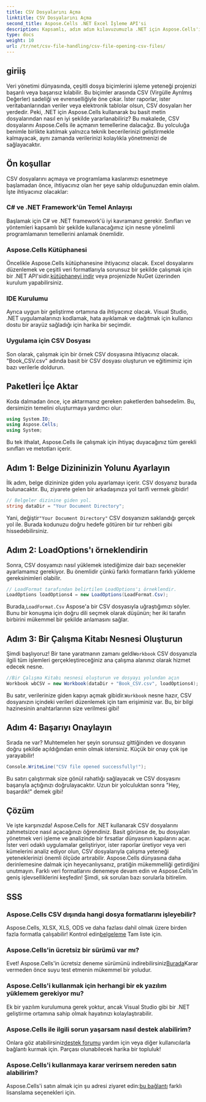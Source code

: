 ```yaml
---
title: CSV Dosyalarını Açma
linktitle: CSV Dosyalarını Açma
second_title: Aspose.Cells .NET Excel İşleme API'si
description: Kapsamlı, adım adım kılavuzumuzla .NET için Aspose.Cells'i kullanarak CSV dosyalarını nasıl açacağınızı öğrenin. Veri manipülasyonunda ustalaşın.
type: docs
weight: 10
url: /tr/net/csv-file-handling/csv-file-opening-csv-files/
---
```

## giriiş
Veri yönetimi dünyasında, çeşitli dosya biçimlerini işleme yeteneği projenizi başarılı veya başarısız kılabilir. Bu biçimler arasında CSV (Virgülle Ayrılmış Değerler) sadeliği ve evrenselliğiyle öne çıkar. İster raporlar, ister veritabanlarından veriler veya elektronik tablolar olsun, CSV dosyaları her yerdedir. Peki, .NET için Aspose.Cells kullanarak bu basit metin dosyalarından nasıl en iyi şekilde yararlanabiliriz? Bu makalede, CSV dosyalarını Aspose.Cells ile açmanın temellerine dalacağız. Bu yolculuğa benimle birlikte katılmak yalnızca teknik becerilerinizi geliştirmekle kalmayacak, aynı zamanda verilerinizi kolaylıkla yönetmenizi de sağlayacaktır. 
## Ön koşullar
CSV dosyalarını açmaya ve programlama kaslarımızı esnetmeye başlamadan önce, ihtiyacınız olan her şeye sahip olduğunuzdan emin olalım. İşte ihtiyacınız olacaklar:
### C# ve .NET Framework'ün Temel Anlayışı
Başlamak için C# ve .NET framework'ü iyi kavramanız gerekir. Sınıfları ve yöntemleri kapsamlı bir şekilde kullanacağımız için nesne yönelimli programlamanın temellerini anlamak önemlidir.
### Aspose.Cells Kütüphanesi
Öncelikle Aspose.Cells kütüphanesine ihtiyacınız olacak. Excel dosyalarını düzenlemek ve çeşitli veri formatlarıyla sorunsuz bir şekilde çalışmak için bir .NET API'sidir.[kütüphaneyi indir](https://releases.aspose.com/cells/net/) veya projenizde NuGet üzerinden kurulum yapabilirsiniz.
### IDE Kurulumu
Ayrıca uygun bir geliştirme ortamına da ihtiyacınız olacak. Visual Studio, .NET uygulamalarınızı kodlamak, hata ayıklamak ve dağıtmak için kullanıcı dostu bir arayüz sağladığı için harika bir seçimdir.
### Uygulama için CSV Dosyası
Son olarak, çalışmak için bir örnek CSV dosyasına ihtiyacınız olacak. "Book_CSV.csv" adında basit bir CSV dosyası oluşturun ve eğitimimiz için bazı verilerle doldurun.
## Paketleri İçe Aktar
Koda dalmadan önce, içe aktarmanız gereken paketlerden bahsedelim. Bu, dersimizin temelini oluşturmaya yardımcı olur:
```csharp
using System.IO;
using Aspose.Cells;
using System;
```
Bu tek ithalat, Aspose.Cells ile çalışmak için ihtiyaç duyacağınız tüm gerekli sınıfları ve metotları içerir.
## Adım 1: Belge Dizininizin Yolunu Ayarlayın
İlk adım, belge dizininize giden yolu ayarlamayı içerir. CSV dosyanız burada bulunacaktır. Bu, ziyarete gelen bir arkadaşınıza yol tarifi vermek gibidir!
```csharp
// Belgeler dizinine giden yol.
string dataDir = "Your Document Directory";
```
 Yani, değiştir`"Your Document Directory"` CSV dosyanızın saklandığı gerçek yol ile. Burada kodunuzu doğru hedefe götüren bir tur rehberi gibi hissedebilirsiniz.
## Adım 2: LoadOptions'ı örneklendirin
Sonra, CSV dosyamızı nasıl yüklemek istediğimize dair bazı seçenekler ayarlamamız gerekiyor. Bu önemlidir çünkü farklı formatların farklı yükleme gereksinimleri olabilir. 
```csharp
// LoadFormat tarafından belirtilen LoadOptions'ı örneklendir.
LoadOptions loadOptions4 = new LoadOptions(LoadFormat.Csv);
```
 Burada,`LoadFormat.Csv` Aspose'a bir CSV dosyasıyla uğraştığımızı söyler. Bunu bir konuşma için doğru dili seçmek olarak düşünün; her iki tarafın birbirini mükemmel bir şekilde anlamasını sağlar.
## Adım 3: Bir Çalışma Kitabı Nesnesi Oluşturun
 Şimdi başlıyoruz! Bir tane yaratmanın zamanı geldi`Workbook` CSV dosyanızla ilgili tüm işlemleri gerçekleştireceğiniz ana çalışma alanınız olarak hizmet edecek nesne.
```csharp
//Bir Çalışma Kitabı nesnesi oluşturun ve dosyayı yolundan açın
Workbook wbCSV = new Workbook(dataDir + "Book_CSV.csv", loadOptions4);
```
 Bu satır, verilerinize giden kapıyı açmak gibidir.`Workbook` nesne hazır, CSV dosyanızın içindeki verileri düzenlemek için tam erişiminiz var. Bu, bir bilgi hazinesinin anahtarlarının size verilmesi gibi!
## Adım 4: Başarıyı Onaylayın
Sırada ne var? Muhtemelen her şeyin sorunsuz gittiğinden ve dosyanın doğru şekilde açıldığından emin olmak istersiniz. Küçük bir onay çok işe yarayabilir!
```csharp
Console.WriteLine("CSV file opened successfully!");
```
Bu satırı çalıştırmak size gönül rahatlığı sağlayacak ve CSV dosyasını başarıyla açtığınızı doğrulayacaktır. Uzun bir yolculuktan sonra "Hey, başardık!" demek gibi!
## Çözüm
Ve işte karşınızda! Aspose.Cells for .NET kullanarak CSV dosyalarını zahmetsizce nasıl açacağınızı öğrendiniz. Basit görünse de, bu dosyaları yönetmek veri işleme ve analizinde bir fırsatlar dünyasının kapılarını açar. İster veri odaklı uygulamalar geliştiriyor, ister raporlar üretiyor veya veri kümelerini analiz ediyor olun, CSV dosyalarıyla çalışma yeteneği yeteneklerinizi önemli ölçüde artırabilir. 
Aspose.Cells dünyasına daha derinlemesine dalmak için heyecanlıysanız, pratiğin mükemmelliği getirdiğini unutmayın. Farklı veri formatlarını denemeye devam edin ve Aspose.Cells'in geniş işlevselliklerini keşfedin! Şimdi, sık sorulan bazı sorularla bitirelim.
## SSS
### Aspose.Cells CSV dışında hangi dosya formatlarını işleyebilir?
 Aspose.Cells, XLSX, XLS, ODS ve daha fazlası dahil olmak üzere birden fazla formatla çalışabilir! Kontrol edin[belgeleme](https://reference.aspose.com/cells/net/) Tam liste için.
### Aspose.Cells'in ücretsiz bir sürümü var mı?
 Evet! Aspose.Cells'in ücretsiz deneme sürümünü indirebilirsiniz[Burada](https://releases.aspose.com/)Karar vermeden önce suyu test etmenin mükemmel bir yoludur.
### Aspose.Cells'i kullanmak için herhangi bir ek yazılım yüklemem gerekiyor mu?
Ek bir yazılım kurulumuna gerek yoktur, ancak Visual Studio gibi bir .NET geliştirme ortamına sahip olmak hayatınızı kolaylaştırabilir.
### Aspose.Cells ile ilgili sorun yaşarsam nasıl destek alabilirim?
 Onlara göz atabilirsiniz[destek forumu](https://forum.aspose.com/c/cells/9) yardım için veya diğer kullanıcılarla bağlantı kurmak için. Parçası olunabilecek harika bir topluluk!
### Aspose.Cells'i kullanmaya karar verirsem nereden satın alabilirim?
 Aspose.Cells'i satın almak için şu adresi ziyaret edin:[bu bağlantı](https://purchase.aspose.com/buy) farklı lisanslama seçenekleri için.